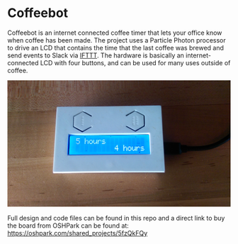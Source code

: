 # Coffeebot

Coffeebot is an internet connected coffee timer that lets your office know when coffee has been made. The project uses a Particle Photon processor to drive an LCD that contains the time that the last coffee was brewed and send events to Slack via [IFTTT](https://ifttt.com/). The hardware is basically an internet-connected LCD with four buttons, and can be used for many uses outside of coffee.

![coffeebot picture](resources/coffeebot.jpg)

Full design and code files can be found in this repo and a direct link to buy the board from OSHPark can be found at: https://oshpark.com/shared_projects/5fzQkFQy

